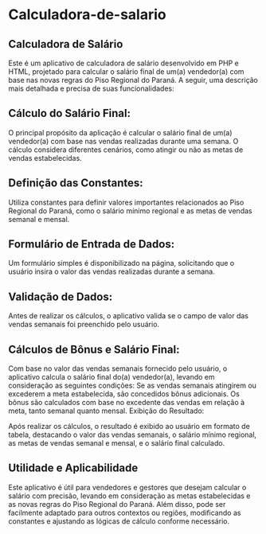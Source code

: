 # Calculadora-de-salario

## Calculadora de Salário
Este é um aplicativo de calculadora de salário desenvolvido em PHP e HTML, projetado para calcular o salário final de um(a) vendedor(a) com base nas novas regras do Piso Regional do Paraná. A seguir, uma descrição mais detalhada e precisa de suas funcionalidades:


## Cálculo do Salário Final:

O principal propósito da aplicação é calcular o salário final de um(a) vendedor(a) com base nas vendas realizadas durante uma semana.
O cálculo considera diferentes cenários, como atingir ou não as metas de vendas estabelecidas.

## Definição das Constantes:

Utiliza constantes para definir valores importantes relacionados ao Piso Regional do Paraná, como o salário mínimo regional e as metas de vendas semanal e mensal.

## Formulário de Entrada de Dados:

Um formulário simples é disponibilizado na página, solicitando que o usuário insira o valor das vendas realizadas durante a semana.

## Validação de Dados:

Antes de realizar os cálculos, o aplicativo valida se o campo de valor das vendas semanais foi preenchido pelo usuário.

## Cálculos de Bônus e Salário Final:

Com base no valor das vendas semanais fornecido pelo usuário, o aplicativo calcula o salário final do(a) vendedor(a), levando em consideração as seguintes condições:
Se as vendas semanais atingirem ou excederem a meta estabelecida, são concedidos bônus adicionais.
Os bônus são calculados com base no excedente das vendas em relação à meta, tanto semanal quanto mensal.
Exibição do Resultado:

Após realizar os cálculos, o resultado é exibido ao usuário em formato de tabela, destacando o valor das vendas semanais, o salário mínimo regional, as metas de vendas semanal e mensal, e o salário final calculado.

## Utilidade e Aplicabilidade
Este aplicativo é útil para vendedores e gestores que desejam calcular o salário com precisão, levando em consideração as metas estabelecidas e as novas regras do Piso Regional do Paraná. Além disso, pode ser facilmente adaptado para outros contextos ou regiões, modificando as constantes e ajustando as lógicas de cálculo conforme necessário.